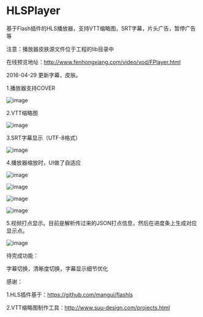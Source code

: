 # HLSPlayer
基于Flash插件的HLS播放器，支持VTT缩略图，SRT字幕，片头广告，暂停广告等


注意：播放器皮肤源文件位于工程的lib目录中


在线预览地址：http://www.fenhongxiang.com/video/vod/FPlayer.html


2016-04-29 更新字幕，皮肤。


1.播放器支持COVER


![image](https://github.com/luojianghong/HLSPlayer/blob/master/shots/shot05.png?raw=true)


2.VTT缩略图


![image](https://github.com/luojianghong/HLSPlayer/blob/master/shots/shot06.png?raw=true)


3.SRT字幕显示（UTF-8格式）


![image](https://github.com/luojianghong/HLSPlayer/blob/master/shots/shot07.png?raw=true)


4.播放器缩放时，UI做了自适应


![image](https://github.com/luojianghong/HLSPlayer/blob/master/shots/shot01.png?raw=true)


![image](https://github.com/luojianghong/HLSPlayer/blob/master/shots/shot02.png?raw=true)


![image](https://github.com/luojianghong/HLSPlayer/blob/master/shots/shot03.png?raw=true)


![image](https://github.com/luojianghong/HLSPlayer/blob/master/shots/shot04.png?raw=true)



5.视频打点显示。目前是解析传过来的JSON打点信息，然后在进度条上生成对应显示点。


![image](https://github.com/luojianghong/HLSPlayer/blob/master/shots/shot08.png?raw=true)



待完成功能：


字幕切换，清晰度切换，字幕显示细节优化


感谢：


1.HLS插件基于：https://github.com/mangui/flashls


2.VTT缩略图制作工具：http://www.suu-design.com/projects.html
